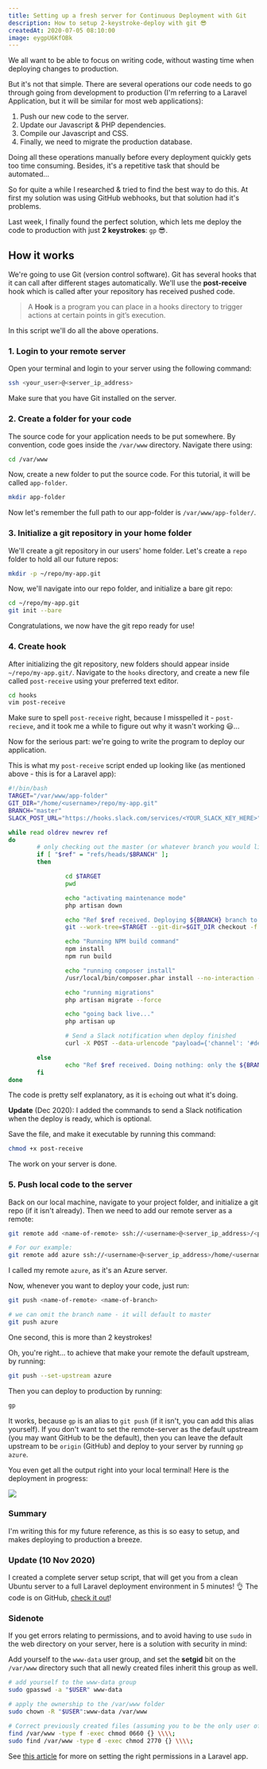 ```yaml
---
title: Setting up a fresh server for Continuous Deployment with Git
description: How to setup 2-keystroke-deploy with git 😎
createdAt: 2020-07-05 08:10:00
image: eygpU6KfOBk
---
```


We all want to be able to focus on writing code, without wasting time when deploying changes to production.

But it's not that simple. There are several operations our code needs to go through going from development to production (I'm referring to a Laravel Application, but it will be similar for most web applications):

1.  Push our new code to the server.
2.  Update our Javascript & PHP dependencies.
3.  Compile our Javascript and CSS.
4.  Finally, we need to migrate the production database.

Doing all these operations manually before every deployment quickly gets too time consuming. Besides, it's a repetitive task that should be automated...

So for quite a while I researched & tried to find the best way to do this. At first my solution was using GitHub webhooks, but that solution had it's problems.

Last week, I finally found the perfect solution, which lets me deploy the code to production with just **2 keystrokes**: `gp` 😎.



## How it works

We're going to use Git (version control software). Git has several hooks that it can call after different stages automatically. We'll use the **post-receive** hook which is called after your repository has received pushed code.

> A **Hook** is a program you can place in a hooks directory to trigger actions at certain points in git’s execution.

In this script we'll do all the above operations.



### 1. Login to your remote server

Open your terminal and login to your server using the following command:

```bash
ssh <your_user>@<server_ip_address>
```

Make sure that you have Git installed on the server.


### 2. Create a folder for your code

The source code for your application needs to be put somewhere. By convention, code goes inside the `/var/www` directory. Navigate there using:

```bash
cd /var/www
```

Now, create a new folder to put the source code. For this tutorial, it will be called `app-folder`.

```bash
mkdir app-folder
```

Now let's remember the full path to our app-folder is `/var/www/app-folder/`.


### 3. Initialize a git repository in your home folder

We'll create a git repository in our users' home folder. Let's create a `repo` folder to hold all our future repos:

```bash
mkdir -p ~/repo/my-app.git
```

Now, we'll navigate into our repo folder, and initialize a bare git repo:

```bash
cd ~/repo/my-app.git
git init --bare
```

Congratulations, we now have the git repo ready for use!


### 4. Create hook

After initializing the git repository, new folders should appear inside `~/repo/my-app.git/`. Navigate to the `hooks` directory, and create a new file called `post-receive` using your preferred text editor.

```bash
cd hooks
vim post-receive
```

Make sure to spell `post-receive` right, because I misspelled it - `post-recieve`, and it took me a while to figure out why it wasn't working 😃...

Now for the serious part: we're going to write the program to deploy our application.

This is what my `post-receive` script ended up looking like (as mentioned above - this is for a Laravel app):

```bash
#!/bin/bash
TARGET="/var/www/app-folder"
GIT_DIR="/home/<username>/repo/my-app.git"
BRANCH="master"
SLACK_POST_URL="https://hooks.slack.com/services/<YOUR_SLACK_KEY_HERE>"

while read oldrev newrev ref
do
        # only checking out the master (or whatever branch you would like to deploy)
        if [ "$ref" = "refs/heads/$BRANCH" ];
        then

                cd $TARGET
                pwd

                echo "activating maintenance mode"
                php artisan down

                echo "Ref $ref received. Deploying ${BRANCH} branch to production..."
                git --work-tree=$TARGET --git-dir=$GIT_DIR checkout -f $BRANCH

                echo "Running NPM build command"
                npm install
                npm run build

                echo "running composer install"
                /usr/local/bin/composer.phar install --no-interaction --no-dev --prefer-dist

                echo "running migrations"
                php artisan migrate --force

                echo "going back live..."
                php artisan up

                # Send a Slack notification when deploy finished
                curl -X POST --data-urlencode "payload={'channel': '#deployments', 'username': 'yiddishe-bot', 'text': 'Successfully deployed to <https://YOUR_URL_HERE/|My Site>!', 'icon_emoji': ':yiddishe-kop:'}" $SLACK_POST_URL

        else
                echo "Ref $ref received. Doing nothing: only the ${BRANCH} branch may be deployed on this server."
        fi
done
```

The code is pretty self explanatory, as it is `echo`ing out what it's doing.

**Update** (Dec 2020): I added the commands to send a Slack notification when the deploy is ready, which is optional.

Save the file, and make it executable by running this command:

```bash
chmod +x post-receive
```

The work on your server is done.



### 5. Push local code to the server

Back on our local machine, navigate to your project folder, and initialize a git repo (if it isn't already). Then we need to add our remote server as a remote:

```bash
git remote add <name-of-remote> ssh://<username>@<server_ip_address>/<path_to_git_directory>

# For our example:
git remote add azure ssh://<username>@<server_ip_address>/home/<username>/repo/my-app.git
```

I called my remote `azure`, as it's an Azure server.

Now, whenever you want to deploy your code, just run:

```bash
git push <name-of-remote> <name-of-branch>

# we can omit the branch name - it will default to master
git push azure
```

One second, this is more than 2 keystrokes!

Oh, you're right... to achieve that make your remote the default upstream, by running:

```bash
git push --set-upstream azure
```

Then you can deploy to production by running:

```bash
gp
```

It works, because `gp` is an alias to `git push` (if it isn't, you can add this alias yourself).
If you don't want to set the remote-server as the default upstream (you may want GitHub to be the default), then you can leave the default upstream to be `origin` (GitHub) and deploy to your server by running `gp azure`.

You even get all the output right into your local terminal! Here is the deployment in progress:

![](https://blog.yiddishe-kop.com/storage/canvas/images/P85QmRzl3wGFyq8PAduopX3ce2UlL0FjpKimwAx1.gif)


### Summary

I'm writing this for my future reference, as this is so easy to setup, and makes deploying to production a breeze.

### **Update (10 Nov 2020)**

I created a complete server setup script, that will get you from a clean Ubuntu server to a full Laravel deployment environment in 5 minutes! 👌 The code is on GitHub, [check it out](https://github.com/Yiddishe-Kop/server-setup)!

### Sidenote

If you get errors relating to permissions, and to avoid having to use `sudo` in the web directory on your server, here is a solution with security in mind:

Add yourself to the `www-data` user group, and set the **setgid** bit on the `/var/www` directory such that all newly created files inherit this group as well.

```bash
# add yourself to the www-data group
sudo gpasswd -a "$USER" www-data

# apply the ownership to the /var/www folder
sudo chown -R "$USER":www-data /var/www

# Correct previously created files (assuming you to be the only user of /var/www):
find /var/www -type f -exec chmod 0660 {} \\\\;
sudo find /var/www -type d -exec chmod 2770 {} \\\\;
```

See [this article](/articles/laravel-folder-permissions) for more on setting the right permissions in a Laravel app.
